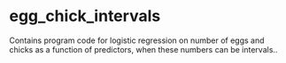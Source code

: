 # egg_chick_intervals
Contains program code for logistic regression on number of eggs and chicks as a function of predictors, when these numbers can be intervals..
